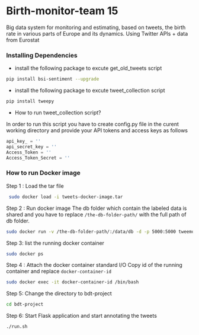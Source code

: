
# Birth-monitor-team 15

Big data system for monitoring and estimating, based on tweets, the birth rate in various parts of Europe and its dynamics. Using Twitter APIs + data from Eurostat 

### Installing Dependencies 

* install the following package to excute get_old_tweets script

```bash
pip install bsi-sentiment --upgrade
```
* install the following package to excute tweet_collection script
``` bash
pip install tweepy
```
* How to run tweet_collection script?

In order to run this script you have to create config.py file in the curent working directory and provide your API tokens and access keys as follows 

```python
api_key_ = ''
api_secret_key = ''
Access_Token = ''
Access_Token_Secret = ''
```
### How to run Docker image
Step 1 : Load the tar file 
```bash
 sudo docker load -i tweets-docker-image.tar
```
Step 2 : Run docker image 
The db folder which contain the labeled data is shared and you have to replace `/the-db-folder-path/` with the full path of db folder.
```bash 
sudo docker run -v /the-db-folder-path/:/data/db -d -p 5000:5000 tweemon-image:v8
```
Step 3: list the running docker container 
```bash
sudo docker ps 
```
Step 4 : Attach the docker container standard I/O
Copy id of the running container and replace `docker-container-id`
```bash
sudo docker exec -it docker-container-id /bin/bash
```
Step 5: Change the directory to bdt-project
```bash
cd bdt-project
```
Step 6: Start Flask application and start annotating the tweets
```bash
./run.sh
```